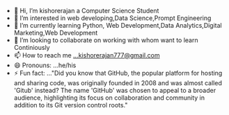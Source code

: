 - 👋 Hi, I’m kishorerajan a Computer Science Student
- 👀 I’m interested in web developing,Data Science,Prompt Engineering
- 🌱 I’m currently learning Python, Web Development,Data Analytics,Digital Marketing,Web Development
- 💞️ I’m looking to collaborate on working with whom want to learn Continiously
- 📫 How to reach me ...kishorerajan777@gmail.com
- 😄 Pronouns: ...he/his
- ⚡ Fun fact: ..."Did you know that GitHub, the popular platform for hosting and sharing code, was originally founded in 2008 and was almost called 'Gitub' instead? The name 'GitHub' was chosen to appeal to a broader audience, highlighting its focus on collaboration and community in addition to its Git version control roots."

